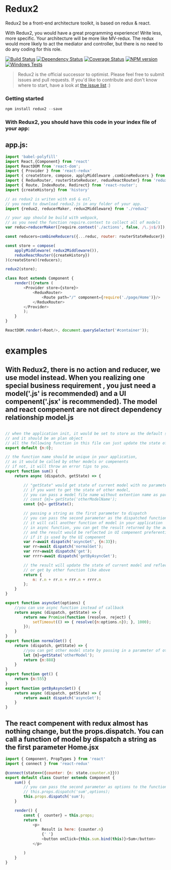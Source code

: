 Redux2
========

Redux2 be a front-end architecture toolkit, is based on redux & react.

With Redux2, you would have a great programming experience! Write less, more specific.
Your architecture will be more like MV-redux. The redux would more likely to act the mediator and controller, but there is no need to do any coding for this role.

[![Build Status][travis-image]][travis-url]
[![Dependency Status][gemnasium-image]][gemnasium-url]
[![Coverage Status][coveralls-image]][coveralls-url]
[![NPM version][npm-image]][npm-url]
[![Windows Tests][windows-image]][windows-url]

> Redux2 is the official successor to optimist. Please feel free to submit issues and pull requests. If you'd like to contribute and don't know where to start, have a look at [the issue list](https://github.com/stevenCJC/redux2/issues) :)

### Getting started 
````javascript
npm install redux2 --save
````

### With Redux2, you should have this code in your index file of your app:
app.js:
-------------------------------------------------------------------

````javascript
import 'babel-polyfill'
import React,{Component} from 'react'
import ReactDOM from 'react-dom';
import { Provider } from 'react-redux'
import { createStore, compose, applyMiddleware ,combineReducers } from 'redux'
import { ReduxRouter, routerStateReducer, reduxReactRouter} from 'redux-router';
import { Route, IndexRoute, Redirect} from 'react-router';
import {createHistory} from 'history'

// as redux2 is writen with es6 & es7,
// you need to download redux2.js in any folder of your app.
import {redux2, reducerMaker, redux2Middleware} from './redux2'

// your app should be build with webpack,
// as you need the function require.context to collect all of models
var reduc=reducerMaker([require.context('./actions', false, /\.js$/)]);

const reducers=combineReducers({...reduc, router: routerStateReducer});

const store = compose(
	applyMiddleware( redux2Middleware()),
	reduxReactRouter({createHistory})
)(createStore)(reducers);

redux2(store);

class Root extends Component {
	render(){return (
		<Provider store={store}>
			<ReduxRouter>
				<Route path="/" component={require('./page/Home')}/>
			</ReduxRouter>
		</Provider>
		);
	}
}

ReactDOM.render(<Root/>, document.querySelector('#container'));
````



examples
========

With Redux2, there is no action and reducer, we use model instead.
When you realizing one special business requirement , you just need a model('.js' is recommended) and a UI compenent('.jsx' is recommended).
The model and react compenent are not direct dependency relationship
model.js
-------------------------------------------------------------------

````javascript

// when the application init, it would be set to store as the default state of current model,
// and it should be an plan object
// all the following function in this file can just update the state of current model
export default {n:0};

// the function name should be unique in your application,
// as it would be called by other models or compenents
// if not, it will throw an error tips to you.
export function sum() {
	return async (dispatch, getState) => {

	    // "getState" would get state of current model with no parameter
	    // if you want to get the state of other model,
	    // you can pass a model file name without extention name as parameter.
	    // const {m}= getState('otherModelName');
		const {n}= getState();

		// passing a string as the first parameter to dispatch
		// you can pass the second parameter as the dispatched function argument
		// it will call another function of model in your application
		// in async function, you can get the result returned by the awaited dispatch function
		// and the result would be reflected in UI compenent preferentially ,
		// if it is used by the UI compenent
		var r=await dispatch('asyncGet', {n:33});
		var rr=await dispatch('normalGet');
		var rrr=await dispatch('get');
		var rrrr=await dispatch('getByAsyncGet');

        // the result will update the state of current model and reflected in UI compenent
        // or get by other function like above
		return {
			n: r.n + rr.n + rrr.n + rrrr.n
		};
	}
}

export function asyncGet(options) {
    //you can use async function instead of callback
	return async (dispatch, getState) => {
		return new Promise(function (resolve, reject) {
			setTimeout(() => { resolve({n:options.n}); }, 1000);
		});
	}
}
export function normalGet() {
	return (dispatch, getState) => {
	    //you can get other model state by passing in a parameter of other model file name.
	    let {m}=getState('otherModel');
		return {n:888}
	}
}
export function get() {
	return {n:555}
}
export function getByAsyncGet() {
	return async (dispatch, getState) => {
		return await dispatch('asyncGet');
	}
}

````

The react compenent with redux almost has nothing change, but the props.dispatch.
You can call a function of model by dispatch a string as the first parameter
Home.jsx
-------------------------------------------------------------------
````javascript
import { Component, PropTypes } from 'react'
import { connect } from 'react-redux'

@connect(state=>({counter: {n: state.counter.n}}))
export default class Counter extends Component {
    sum() {
        // you can pass the second parameter as options to the function of model if you need
        // this.props.dispatch('sum',options);
        this.props.dispatch('sum');
    }

    render() {
        const {  counter} = this.props;
        return (
            <p>
                Result is here: {counter.n}
                {' '}
                <button onClick={this.sum.bind(this)}>Sum</button>
            </p>

        )
    }
}

````




[travis-url]: https://travis-ci.org/bcoe/yargs
[travis-image]: https://img.shields.io/travis/bcoe/yargs.svg
[gemnasium-url]: https://gemnasium.com/bcoe/yargs
[gemnasium-image]: https://img.shields.io/gemnasium/bcoe/yargs.svg
[coveralls-url]: https://coveralls.io/github/bcoe/yargs
[coveralls-image]: https://img.shields.io/coveralls/bcoe/yargs.svg
[npm-url]: https://www.npmjs.com/package/yargs
[npm-image]: https://img.shields.io/npm/v/yargs.svg
[windows-url]: https://ci.appveyor.com/project/bcoe/yargs
[windows-image]: https://img.shields.io/appveyor/ci/bcoe/yargs/master.svg?label=Windows%20Tests
